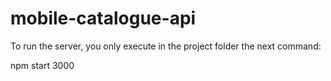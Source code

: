 # mobile-catalogue-api

To run the server, you only execute in the project folder the next command:

npm start 3000

